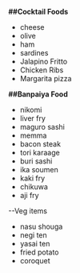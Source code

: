 **##Cocktail Foods**
- cheese
- olive
- ham
- sardines
- Jalapino Fritto
- Chicken Ribs
- Margarita pizza


**##Banpaiya Food**
- nikomi
- liver fry
- maguro sashi
- memma
- bacon steak
- tori karaage
- buri sashi
- ika soumen
- kaki fry
- chikuwa
- aji fry

--Veg items
- nasu shouga
- negi ten
- yasai ten
- fried potato
- coroquet
